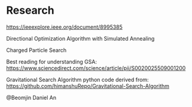 # Research

https://ieeexplore.ieee.org/document/8995385

Directional Optimization Algorithm with Simulated Annealing

Charged Particle Search 

Best reading for understanding GSA: https://www.sciencedirect.com/science/article/pii/S0020025509001200

Gravitational Search Algorithm python code derived from:
https://github.com/himanshuRepo/Gravitational-Search-Algorithm

@Beomjin Daniel An
